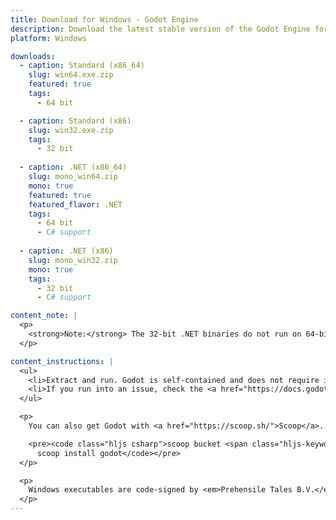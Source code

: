 ```yaml
---
title: Download for Windows - Godot Engine
description: Download the latest stable version of the Godot Engine for Windows
platform: Windows

downloads:
  - caption: Standard (x86_64)
    slug: win64.exe.zip
    featured: true
    tags:
      - 64 bit

  - caption: Standard (x86)
    slug: win32.exe.zip
    tags:
      - 32 bit
  
  - caption: .NET (x86_64)
    slug: mono_win64.zip
    mono: true
    featured: true
    featured_flavor: .NET
    tags:
      - 64 bit
      - C# support
  
  - caption: .NET (x86)
    slug: mono_win32.zip
    mono: true
    tags:
      - 32 bit
      - C# support

content_note: |
  <p>
    <strong>Note:</strong> The 32-bit .NET binaries do not run on 64-bit Windows systems at the time being. Make sure to export 64-bit .NET binaries for your 64-bit target platforms.
  </p>

content_instructions: |
  <ul>
    <li>Extract and run. Godot is self-contained and does not require installation.</li>
    <li>If you run into an issue, check the <a href="https://docs.godotengine.org/en/stable/about/troubleshooting.html">Troubleshooting</a> page for common issues and their solutions.</li>
  </ul>

  <p>
    You can also get Godot with <a href="https://scoop.sh/">Scoop</a>.

    <pre><code class="hljs csharp">scoop bucket <span class="hljs-keyword">add</span> extras
      scoop install godot</code></pre>
  </p>

  <p>
    Windows executables are code-signed by <em>Prehensile Tales B.V.</em>
  </p>
---
```


